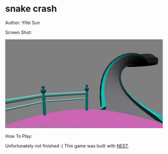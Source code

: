 # snake crash

Author: Yifei Sun

Screen Shot:

![Screen Shot](screenshot.png)

How To Play:

Unfortunately not finished :(
This game was built with [NEST](NEST.md).

